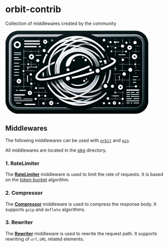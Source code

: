 <div>
	<h1>orbit-contrib</h1>
    <p>Collection of middlewares created by the community</p>
	<img src="assets/logo.png" alt="logo" width="450px">
    
</div>

## Middlewares

The following middlewares can be used with [`orbit`](https://github.com/shengyanli1982/orbit) and [`gin`](https://github.com/gin-gonic/gin).

All middlewares are located in the [pkg](./pkg/) directory.

### 1. RateLimiter

The [**RateLimiter**](./pkg/ratelimiter/) middleware is used to limit the rate of requests. It is based on the [token bucket](https://en.wikipedia.org/wiki/Token_bucket) algorithm.

### 2. Compressor

The [**Compressor**](./pkg/compressor/) middleware is used to compress the response body. It supports `gzip` and `deflate` algorithms.

### 3. Rewriter

The [**Rewriter**](./pkg/rewriter/) middleware is used to rewrite the request path. It supports rewriting of `url.URL` related elements.
